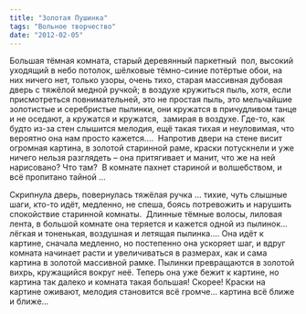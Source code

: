 ```yaml
---
title: "Золотая Пушинка"
tags: "Вольное творчество"
date: "2012-02-05"
---
```


Большая тёмная комната, старый деревянный паркетный  пол, высокий уходящий в небо потолок, шёлковые тёмно-синие потёртые обои, на них ничего нет, только узоры, очень тихо, старая массивная дубовая дверь с тяжёлой медной ручкой; в воздухе кружиться пыль, хотя, если присмотреться повнимательней, это не простая пыль, это мельчайшие золотистые и серебристые пылинки, они кружатся в причудливом танце и не оседают, а кружатся и кружатся,  замирая в воздухе. Где-то, как будто из-за стен слышится мелодия, ещё такая тихая и неуловимая, что вероятно она нам просто кажется.…  Напротив двери на стене висит огромная картина, в золотой старинной раме, краски потускнели и уже ничего нельзя разглядеть – она притягивает и манит, что же на ней нарисовано? Что там?  В комнате пахнет стариной и волшебством, и всё пропитано тайной …

Скрипнула дверь, повернулась тяжёлая ручка … тихие, чуть слышные шаги, кто-то идёт, медленно, не спеша, боясь потревожить и нарушить спокойствие старинной комнаты.  Длинные тёмные волосы, лиловая лента, в большой комнате она теряется и кажется одной из пылинок… лёгкая и тоненькая, воздушная и летящая пылинка…. Она идёт к картине, сначала медленно, но постепенно она ускоряет шаг, и вдруг комната начинает расти и увеличиваться в размерах, как и сама картина в золотой массивной рамке. Пылинки превращаются в золотой вихрь, кружащийся вокруг неё. Теперь она уже бежит к картине, но картина так далеко и комната такая большая! Скорее! Краски на картине оживают, мелодия становится всё громче… картина всё ближе и ближе…
